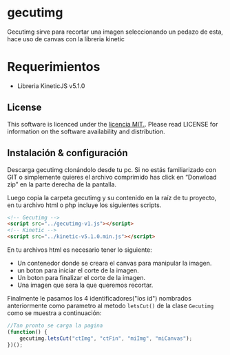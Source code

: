 gecutimg
========

Gecutimg sirve para recortar una imagen seleccionando un pedazo de esta, hace uso de canvas con la libreria kinetic 

Requerimientos
=========

- Libreria KineticJS v5.1.0

## License

This software is licenced under the [ licencia MIT.](http://opensource.org/licenses/MIT). Please read LICENSE for information on the
software availability and distribution.

## Instalación & configuración 

Descarga gecutimg clonándolo  desde tu pc. Si no estás familiarizado con GIT o simplemente quieres el archivo comprimido has click en “Donwload zip” en la parte derecha de la pantalla.

Luego copia la carpeta gecutimg y su contenido en la raíz de tu proyecto, en tu archivo html o php incluye los siguientes scripts. 

```html
<!-- Gecutimg -->
<script src="../gecutimg-v1.js"></script>
<!-- Kinetic -->
<script src="../kinetic-v5.1.0.min.js"></script>
```
En tu archivos html es necesario tener lo siguiente:
- Un contenedor donde se creara el canvas para manipular la imagen. 
- un boton para iniciar el corte de la imagen.
- Un boton para finalizar el corte de la imagen.
- Una imagen que sera la que queremos recortar.

Finalmente le pasamos los 4 identificadores("los id") nombrados anteriormente como parametro al metodo ` letsCut() ` de la clase ` Gecutimg ` como se muestra a continuación:

```javascript
//Tan pronto se carga la pagina
(function() {
    gecutimg.letsCut("ctImg", "ctFin", "miImg", "miCanvas");
})();
```
